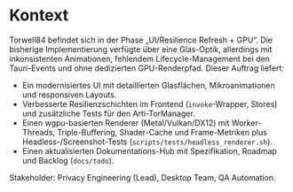 # Kontext

Torwell84 befindet sich in der Phase „UI/Resilience Refresh + GPU“. Die bisherige Implementierung verfügte über eine Glas-Optik, allerdings mit inkonsistenten Animationen, fehlendem Lifecycle-Management bei den Tauri-Events und ohne dedizierten GPU-Renderpfad. Dieser Auftrag liefert:

- Ein modernisiertes UI mit detaillierten Glasflächen, Mikroanimationen und responsiven Layouts.
- Verbesserte Resilienzschichten im Frontend (`invoke`-Wrapper, Stores) und zusätzliche Tests für den Arti-TorManager.
- Einen wgpu-basierten Renderer (Metal/Vulkan/DX12) mit Worker-Threads, Triple-Buffering, Shader-Cache und Frame-Metriken plus Headless-/Screenshot-Tests (`scripts/tests/headless_renderer.sh`).
- Einen aktualisierten Dokumentations-Hub mit Spezifikation, Roadmap und Backlog (`docs/todo`).

Stakeholder: Privacy Engineering (Lead), Desktop Team, QA Automation.
